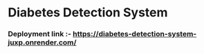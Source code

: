 # Diabetes Detection System
### Deployment link :- https://diabetes-detection-system-juxp.onrender.com/
